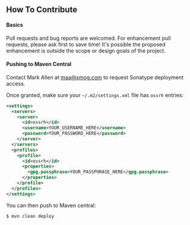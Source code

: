## How To Contribute
 
#### Basics

Pull requests and bug reports are welcomed.  For enhancement pull requests, please ask first to save time!  It's possible the proposed enhancement is outside the scope or design goals of the project.

#### Pushing to Maven Central

Contact Mark Allen at maa@xmog.com to request Sonatype deployment access.

Once granted, make sure your ```~/.m2/settings.xml``` file has ```ossrh``` entries:

```xml
<settings>
  <servers>
    <server>
      <id>ossrh</id>
      <username>YOUR_USERNAME_HERE</username>
      <password>YOUR_PASSWORD_HERE</password>
    </server>    
  </servers>
  <profiles>
    <profile>
      <id>ossrh</id>
      <properties>
        <gpg.passphrase>YOUR_PASSPHRASE_HERE</gpg.passphrase>
      </properties>
    </profile>    
  </profiles>
</settings>
```

You can then push to Maven central:

```
$ mvn clean deploy
```